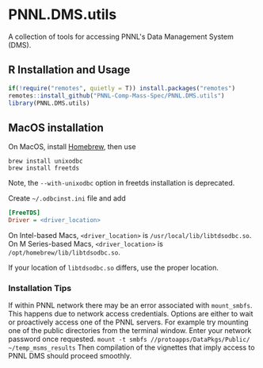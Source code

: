 # PNNL.DMS.utils

A collection of tools for accessing PNNL's Data Management System (DMS).

## R Installation and Usage

```R
if(!require("remotes", quietly = T)) install.packages("remotes")
remotes::install_github("PNNL-Comp-Mass-Spec/PNNL.DMS.utils")
library(PNNL.DMS.utils)
```

## MacOS installation

On MacOS, install [Homebrew](https://brew.sh/), then use

```Shell
brew install unixodbc
brew install freetds
```
Note, the `--with-unixodbc` option in freetds installation is deprecated.

Create `~/.odbcinst.ini` file and add
```INI
[FreeTDS]
Driver = <driver_location>
```
On Intel-based Macs, `<driver_location>` is `/usr/local/lib/libtdsodbc.so`. On M Series-based Macs, `<driver_location>` is `/opt/homebrew/lib/libtdsodbc.so`.

If your location of `libtdsodbc.so` differs, use the proper location.

### Installation Tips

If within PNNL network there may be an error associated with `mount_smbfs`. This happens due to network access credentials. Options are either to wait or proactively access one of the PNNL servers. For example try mounting one of the public directories from the terminal window. Enter your network password once requested. 
`mount -t smbfs //protoapps/DataPkgs/Public/ ~/temp_msms_results`
Then compilation of the vignettes that imply access to PNNL DMS should proceed smoothly.

